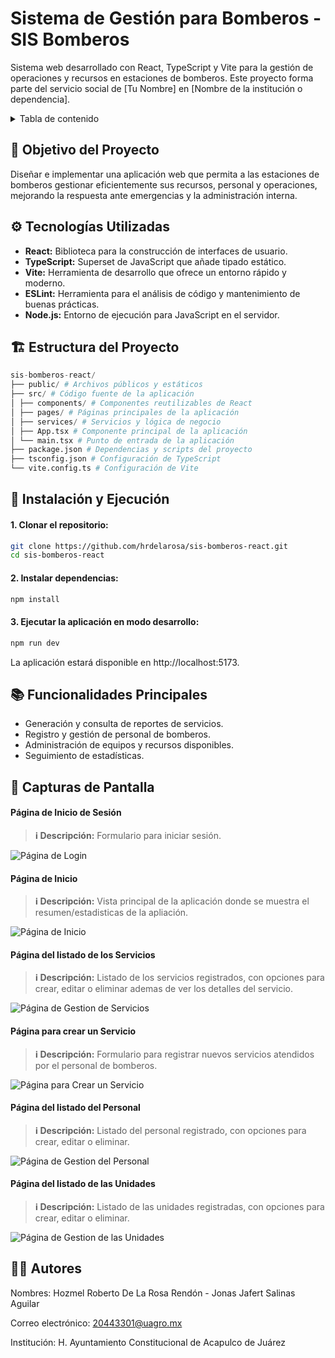 # Sistema de Gestión para Bomberos - SIS Bomberos

Sistema web desarrollado con React, TypeScript y Vite para la gestión de operaciones y recursos en estaciones de bomberos. Este proyecto forma parte del servicio social de [Tu Nombre] en [Nombre de la institución o dependencia].

<details>
<summary>Tabla de contenido</summary>

- [Sistema de Gestión para Bomberos - SIS Bomberos](#sistema-de-gestión-para-bomberos---sis-bomberos)
  - [🧩 Objetivo del Proyecto](#-objetivo-del-proyecto)
  - [⚙️ Tecnologías Utilizadas](#️-tecnologías-utilizadas)
  - [🏗️ Estructura del Proyecto](#️-estructura-del-proyecto)
  - [🚀 Instalación y Ejecución](#-instalación-y-ejecución)
      - [1. Clonar el repositorio:](#1-clonar-el-repositorio)
      - [2. Instalar dependencias:](#2-instalar-dependencias)
      - [3. Ejecutar la aplicación en modo desarrollo:](#3-ejecutar-la-aplicación-en-modo-desarrollo)
  - [📚 Funcionalidades Principales](#-funcionalidades-principales)
  - [📸 Capturas de Pantalla](#-capturas-de-pantalla)
      - [Página de Inicio de Sesión](#página-de-inicio-de-sesión)
      - [Página de Inicio](#página-de-inicio)
      - [Página del listado de los Servicios](#página-del-listado-de-los-servicios)
      - [Página para crear un Servicio](#página-para-crear-un-servicio)
      - [Página del listado del Personal](#página-del-listado-del-personal)
      - [Página del listado de las Unidades](#página-del-listado-de-las-unidades)
  - [👨‍💻 Autores](#-autores)

</details>

## 🧩 Objetivo del Proyecto

Diseñar e implementar una aplicación web que permita a las estaciones de bomberos gestionar eficientemente sus recursos, personal y operaciones, mejorando la respuesta ante emergencias y la administración interna.

## ⚙️ Tecnologías Utilizadas

- **React:** Biblioteca para la construcción de interfaces de usuario.
- **TypeScript:** Superset de JavaScript que añade tipado estático.
- **Vite:** Herramienta de desarrollo que ofrece un entorno rápido y moderno.
- **ESLint:** Herramienta para el análisis de código y mantenimiento de buenas prácticas.
- **Node.js:** Entorno de ejecución para JavaScript en el servidor.

## 🏗️ Estructura del Proyecto

```python
sis-bomberos-react/
├── public/ # Archivos públicos y estáticos
├── src/ # Código fuente de la aplicación
│ ├── components/ # Componentes reutilizables de React
│ ├── pages/ # Páginas principales de la aplicación
│ ├── services/ # Servicios y lógica de negocio
│ ├── App.tsx # Componente principal de la aplicación
│ └── main.tsx # Punto de entrada de la aplicación
├── package.json # Dependencias y scripts del proyecto
├── tsconfig.json # Configuración de TypeScript
└── vite.config.ts # Configuración de Vite
```

## 🚀 Instalación y Ejecución

#### 1. Clonar el repositorio:

```bash
git clone https://github.com/hrdelarosa/sis-bomberos-react.git
cd sis-bomberos-react
```

#### 2. Instalar dependencias:

```bash
npm install
```

#### 3. Ejecutar la aplicación en modo desarrollo:

```bash
npm run dev
```

La aplicación estará disponible en http://localhost:5173.

## 📚 Funcionalidades Principales

- Generación y consulta de reportes de servicios.
- Registro y gestión de personal de bomberos.
- Administración de equipos y recursos disponibles.
- Seguimiento de estadísticas.

## 📸 Capturas de Pantalla

#### Página de Inicio de Sesión

> **ℹ️ Descripción:** Formulario para iniciar sesión.

![Página de Login](./screenshots/page_login.png)

#### Página de Inicio

> **ℹ️ Descripción:** Vista principal de la aplicación donde se muestra el resumen/estadisticas de la apliación.

![Página de Inicio](./screenshots/page_home.png)

#### Página del listado de los Servicios

> **ℹ️ Descripción:** Listado de los servicios registrados, con opciones para crear, editar o eliminar ademas de ver los detalles del servicio.

![Página de Gestion de Servicios](./screenshots/page_services.png)

#### Página para crear un Servicio

> **ℹ️ Descripción:** Formulario para registrar nuevos servicios atendidos por el personal de bomberos.

![Página para Crear un Servicio](./screenshots/page_createService.png)

#### Página del listado del Personal

> **ℹ️ Descripción:** Listado del personal registrado, con opciones para crear, editar o eliminar.

![Página de Gestion del Personal](./screenshots/page_personnel.png)

#### Página del listado de las Unidades

> **ℹ️ Descripción:** Listado de las unidades registradas, con opciones para crear, editar o eliminar.

![Página de Gestion de las Unidades](./screenshots/page_units.png)

## 👨‍💻 Autores

Nombres: Hozmel Roberto De La Rosa Rendón - Jonas Jafert Salinas Aguilar

Correo electrónico: 20443301@uagro.mx

Institución: H. Ayuntamiento Constitucional de Acapulco de Juárez
